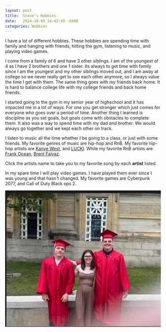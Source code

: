 ```yaml
---
layout: post
title:  Steve's Hobbies
date:   2024-10-09 14:42:49 -0400
categories: Hobbies
---
```

 I have a lot of different hobbies.  These hobbies are spending time with family and hanging with friends, hitting the gym, listening to music, and playing video games.

 I come from a family of 6 and have 3 other siblings.  I am of the youngest of 4 as I have 2 brothers and one 1 sister.  Its always to get time with family since I am the youngest and my other siblings moved out, and I am away at college so we never really get to see each other anymore, so I always value the time I get with them.  The same thing goes with my friends back home.  It is hard to balance college life with my college friends and back home friends.

 I started going to the gym in my senior year of highschool and it has impacted me in a lot of ways.  For one you get stronger which just comes for everyone who goes over a period of time.  Another thing I learned is discipline as you set goals, but goals come with obstacles to complete them.  It also was a way to spend time with my dad and brother.  We would always go together and we kept each other on track.

I listen to music all the time whether I be going to a class, or just with some friends.  My favorite genres of music are hip-hop and RnB.  My favorite hip-hop artists are [Kanye West](https://www.youtube.com/watch?v=qAsHVwl-MU4), and [LUCKI](https://www.youtube.com/watch?v=Dn9A3Ri5DAs).  While my favorite RnB artists are [Frank Ocean](https://www.youtube.com/watch?v=AE005nZeF-A), [Brent Faiyaz](https://www.youtube.com/watch?v=MqR8ictp8Os).

Click  the artists name to take you to my favorite song by each **artist** listed.

 In my spare time I will play video games.  I have played them ever since I was young and that hasn't changed.  My favorite games are Cyberpunk 2077, and Call of Duty Black ops 2.

 ![Graduation Photo](Graduation.jpg)


